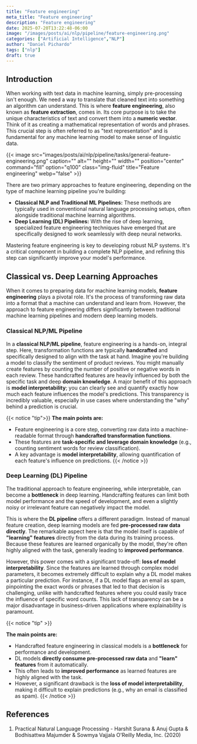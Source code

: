 ```yaml
---
title: "Feature engineering"
meta_title: "Feature engineering"
description: "Feature engineering"
date: 2025-07-20T13:22:48-06:00
image: "/images/posts/ai/nlp/pipeline/feature-engineering.png"
categories: ["Artificial Intelligence","NLP"]
author: "Daniel Pichardo"
tags: ["nlp"]
draft: true
---
```


## Introduction

When working with text data in machine learning, simply pre-processing isn't enough. We need a way to translate that cleaned text into something an algorithm can understand. This is where **feature engineering**, also known as **feature extraction**, comes in. Its core purpose is to take the unique characteristics of text and convert them into a **numeric vector**. Think of it as creating a mathematical representation of words and phrases. This crucial step is often referred to as "text representation" and is fundamental for any machine learning model to make sense of linguistic data.

{{< image src="images/posts/ai/nlp/pipeline/tasks/general-feature-engineering.png" caption="" alt="" height="" width="" position="center" command="fill" option="q100" class="img-fluid" title="Feature engineering"  webp="false" >}}

There are two primary approaches to feature engineering, depending on the type of machine learning pipeline you're building:

- **Classical NLP and Traditional ML Pipelines:** These methods are typically used in conventional natural language processing setups, often alongside traditional machine learning algorithms.
- **Deep Learning (DL) Pipelines:** With the rise of deep learning, specialized feature engineering techniques have emerged that are specifically designed to work seamlessly with deep neural networks.
    
Mastering feature engineering is key to developing robust NLP systems. It's a critical component in building a complete NLP pipeline, and refining this step can significantly improve your model's performance.


## Classical vs. Deep Learning Approaches

When it comes to preparing data for machine learning models, **feature engineering** plays a pivotal role. It's the process of transforming raw data into a format that a machine can understand and learn from. However, the approach to feature engineering differs significantly between traditional machine learning pipelines and modern deep learning models.

### Classical NLP/ML Pipeline

In a **classical NLP/ML pipeline**, feature engineering is a hands-on, integral step. Here, transformation functions are typically **handcrafted** and specifically designed to align with the task at hand. Imagine you're building a model to classify the sentiment of product reviews. You might manually create features by counting the number of positive or negative words in each review. These handcrafted features are heavily influenced by both the specific task and deep **domain knowledge**. A major benefit of this approach is **model interpretability**; you can clearly see and quantify exactly how much each feature influences the model's predictions. This transparency is incredibly valuable, especially in use cases where understanding the "why" behind a prediction is crucial.

{{< notice "tip">}}
**The main points are:**
- Feature engineering is a core step, converting raw data into a machine-readable format through **handcrafted transformation functions**.
- These features are **task-specific and leverage domain knowledge** (e.g., counting sentiment words for review classification).
- A key advantage is **model interpretability**, allowing quantification of each feature's influence on predictions.
{{< /notice >}}

### Deep Learning (DL) Pipeline

The traditional approach to feature engineering, while interpretable, can become a **bottleneck** in deep learning. Handcrafting features can limit both model performance and the speed of development, and even a slightly noisy or irrelevant feature can negatively impact the model.

This is where the **DL pipeline** offers a different paradigm. Instead of manual feature creation, deep learning models are fed **pre-processed raw data directly**. The remarkable aspect here is that the model itself is capable of **"learning" features** directly from the data during its training process. Because these features are learned organically by the model, they're often highly aligned with the task, generally leading to **improved performance**.

However, this power comes with a significant trade-off: **loss of model interpretability**. Since the features are learned through complex model parameters, it becomes extremely difficult to explain why a DL model makes a particular prediction. For instance, if a DL model flags an email as spam, pinpointing the exact words or phrases that led to that decision is challenging, unlike with handcrafted features where you could easily trace the influence of specific word counts. This lack of transparency can be a major disadvantage in business-driven applications where explainability is paramount.


{{< notice "tip" >}}

**The main points are:**
- Handcrafted feature engineering in classical models is a **bottleneck** for performance and development.
- DL models **directly consume pre-processed raw data** and **"learn" features** from it automatically.
- This often leads to **improved performance** as learned features are highly aligned with the task.
- However, a significant drawback is the **loss of model interpretability**, making it difficult to explain predictions (e.g., why an email is classified as spam).
{{< /notice >}}

## References

1. Practical Natural Language Processing - Harshit Surana & Anuj Gupta & Bodhisattwa Majumder & Sowmya Vajjala O'Reilly Media, Inc. (2020)